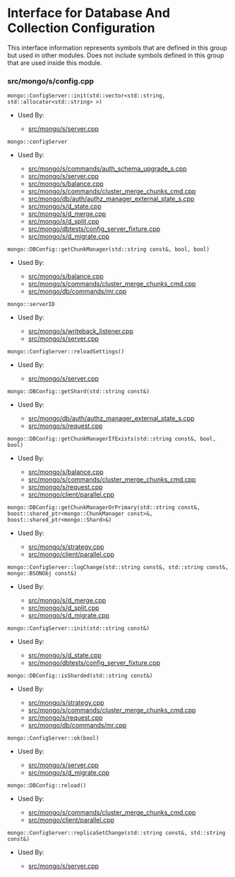 
# Interface for Database And Collection Configuration
This interface information represents symbols that are defined in this group but used in other modules.  Does not include symbols defined in this group that are used inside this module.

### src/mongo/s/config.cpp

<div></div>

    mongo::ConfigServer::init(std::vector<std::string, std::allocator<std::string> >)

- Used By:

    - [src/mongo/s/server.cpp](../../../../process\_management/mongos\_and\_mongod\_mains)

<div></div>

    mongo::configServer

- Used By:

    - [src/mongo/s/commands/auth\_schema\_upgrade\_s.cpp](../../../../security/authorization)
    - [src/mongo/s/server.cpp](../../../../process\_management/mongos\_and\_mongod\_mains)
    - [src/mongo/s/balance.cpp](../../../../sharding/balancer)
    - [src/mongo/s/commands/cluster\_merge\_chunks\_cmd.cpp](../../../../sharding/mongod\_commands)
    - [src/mongo/db/auth/authz\_manager\_external\_state\_s.cpp](../../../../security/authorization)
    - [src/mongo/s/d\_state.cpp](../../../../sharding/mongod\_sharding\_metadata)
    - [src/mongo/s/d\_merge.cpp](../../../../sharding/mongod\_commands)
    - [src/mongo/s/d\_split.cpp](../../../../sharding/mongod\_commands)
    - [src/mongo/dbtests/config\_server\_fixture.cpp](../../../../tests/unit\_tests)
    - [src/mongo/s/d\_migrate.cpp](../../../../sharding/mongod\_commands)

<div></div>

    mongo::DBConfig::getChunkManager(std::string const&, bool, bool)

- Used By:

    - [src/mongo/s/balance.cpp](../../../../sharding/balancer)
    - [src/mongo/s/commands/cluster\_merge\_chunks\_cmd.cpp](../../../../sharding/mongod\_commands)
    - [src/mongo/db/commands/mr.cpp](../../../../queries/database\_commands)

<div></div>

    mongo::serverID

- Used By:

    - [src/mongo/s/writeback\_listener.cpp](../../../../sharding/writeback\_listener)
    - [src/mongo/s/server.cpp](../../../../process\_management/mongos\_and\_mongod\_mains)

<div></div>

    mongo::ConfigServer::reloadSettings()

- Used By:

    - [src/mongo/s/server.cpp](../../../../process\_management/mongos\_and\_mongod\_mains)

<div></div>

    mongo::DBConfig::getShard(std::string const&)

- Used By:

    - [src/mongo/db/auth/authz\_manager\_external\_state\_s.cpp](../../../../security/authorization)
    - [src/mongo/s/request.cpp](../../../../network/network\_core)

<div></div>

    mongo::DBConfig::getChunkManagerIfExists(std::string const&, bool, bool)

- Used By:

    - [src/mongo/s/balance.cpp](../../../../sharding/balancer)
    - [src/mongo/s/commands/cluster\_merge\_chunks\_cmd.cpp](../../../../sharding/mongod\_commands)
    - [src/mongo/s/request.cpp](../../../../network/network\_core)
    - [src/mongo/client/parallel.cpp](../../../../network/cpp\_client\_driver)

<div></div>

    mongo::DBConfig::getChunkManagerOrPrimary(std::string const&, boost::shared_ptr<mongo::ChunkManager const>&, boost::shared_ptr<mongo::Shard>&)

- Used By:

    - [src/mongo/s/strategy.cpp](../../../../network/network\_core)
    - [src/mongo/client/parallel.cpp](../../../../network/cpp\_client\_driver)

<div></div>

    mongo::ConfigServer::logChange(std::string const&, std::string const&, mongo::BSONObj const&)

- Used By:

    - [src/mongo/s/d\_merge.cpp](../../../../sharding/mongod\_commands)
    - [src/mongo/s/d\_split.cpp](../../../../sharding/mongod\_commands)
    - [src/mongo/s/d\_migrate.cpp](../../../../sharding/mongod\_commands)

<div></div>

    mongo::ConfigServer::init(std::string const&)

- Used By:

    - [src/mongo/s/d\_state.cpp](../../../../sharding/mongod\_sharding\_metadata)
    - [src/mongo/dbtests/config\_server\_fixture.cpp](../../../../tests/unit\_tests)

<div></div>

    mongo::DBConfig::isSharded(std::string const&)

- Used By:

    - [src/mongo/s/strategy.cpp](../../../../network/network\_core)
    - [src/mongo/s/commands/cluster\_merge\_chunks\_cmd.cpp](../../../../sharding/mongod\_commands)
    - [src/mongo/s/request.cpp](../../../../network/network\_core)
    - [src/mongo/db/commands/mr.cpp](../../../../queries/database\_commands)

<div></div>

    mongo::ConfigServer::ok(bool)

- Used By:

    - [src/mongo/s/server.cpp](../../../../process\_management/mongos\_and\_mongod\_mains)
    - [src/mongo/s/d\_migrate.cpp](../../../../sharding/mongod\_commands)

<div></div>

    mongo::DBConfig::reload()

- Used By:

    - [src/mongo/s/commands/cluster\_merge\_chunks\_cmd.cpp](../../../../sharding/mongod\_commands)
    - [src/mongo/client/parallel.cpp](../../../../network/cpp\_client\_driver)

<div></div>

    mongo::ConfigServer::replicaSetChange(std::string const&, std::string const&)

- Used By:

    - [src/mongo/s/server.cpp](../../../../process\_management/mongos\_and\_mongod\_mains)

